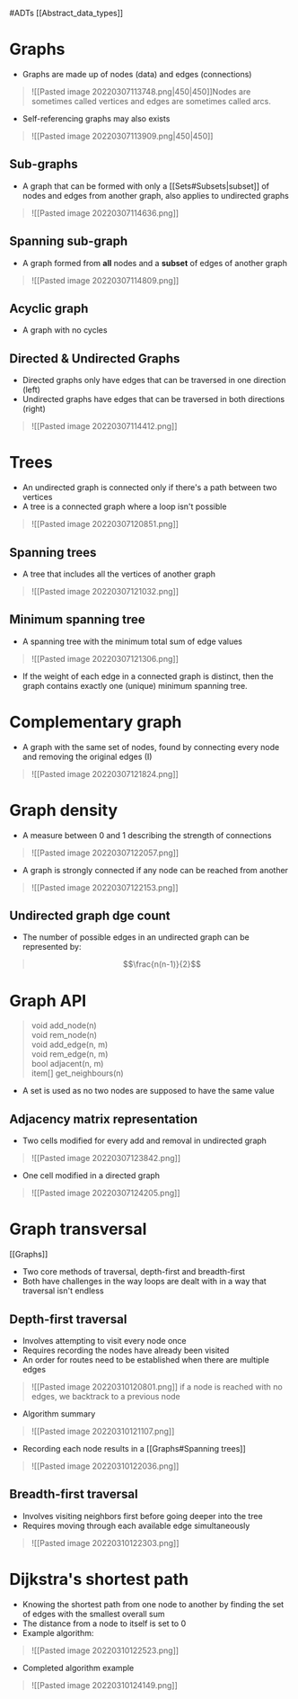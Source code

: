 #ADTs
[[Abstract_data_types]]
# Graphs
- Graphs are made up of nodes (data) and edges (connections)

>![[Pasted image 20220307113748.png|450|450]]Nodes are sometimes called vertices and edges are sometimes called arcs.

- Self-referencing graphs may also exists
>![[Pasted image 20220307113909.png|450|450]]


## Sub-graphs
- A graph that can be formed with only a [[Sets#Subsets|subset]] of nodes and edges from another graph, also applies to undirected graphs

>![[Pasted image 20220307114636.png]] 

## Spanning sub-graph
- A graph formed from **all** nodes and a **subset** of edges of another graph

>![[Pasted image 20220307114809.png]]

## Acyclic graph
- A graph with no cycles


## Directed & Undirected Graphs
- Directed graphs only have edges that can be traversed in one direction (left)
- Undirected graphs have edges that can be traversed in both directions (right)

>![[Pasted image 20220307114412.png]]

# Trees
- An undirected graph is connected only if there's a path between two vertices
- A tree is a connected graph where a loop isn't possible

>![[Pasted image 20220307120851.png]]

## Spanning trees
- A tree that includes all the vertices of another graph

>![[Pasted image 20220307121032.png]]

## Minimum spanning tree
- A spanning tree with the minimum total sum of edge values

>![[Pasted image 20220307121306.png]]

- If the weight of each edge in a connected graph is distinct, then the graph contains exactly one (unique) minimum spanning tree.

# Complementary graph
- A graph with the same set of nodes, found by connecting every node and removing the original edges (I)

>![[Pasted image 20220307121824.png]]

# Graph density
- A measure between 0 and 1 describing the strength of connections

>![[Pasted image 20220307122057.png]]

- A graph is strongly connected if any node can be reached from another

>![[Pasted image 20220307122153.png]]

## Undirected graph dge count
- The number of possible edges in an undirected graph can be represented by:

>$$\frac{n(n-1)}{2}$$

# Graph API

>void add_node(n)  
void rem_node(n)  
void add_edge(n, m)  
void rem_edge(n, m)  
bool adjacent(n, m)  
item[] get_neighbours(n)

- A set is used as no two nodes are supposed to have the same value

## Adjacency matrix representation
- Two cells modified for every add and removal in undirected graph

>![[Pasted image 20220307123842.png]]

- One cell modified in a directed graph

>![[Pasted image 20220307124205.png]]

# Graph transversal
[[Graphs]]
- Two core methods of traversal, depth-first and breadth-first
- Both have challenges in the way loops are dealt with in a way that traversal isn't endless

## Depth-first traversal
- Involves attempting to visit every node once
- Requires recording the nodes have already been visited
- An order for routes need to be established when there are multiple edges

>![[Pasted image 20220310120801.png]]
if a node is reached with no edges, we backtrack to a previous node

- Algorithm summary

>![[Pasted image 20220310121107.png]]

- Recording each node results in a [[Graphs#Spanning trees]]

>![[Pasted image 20220310122036.png]]

## Breadth-first traversal
- Involves visiting neighbors first before going deeper into the tree
- Requires moving through each available edge simultaneously 

>![[Pasted image 20220310122303.png]]

# Dijkstra's shortest path
- Knowing the shortest path from one node to another by finding the set of edges with the smallest overall sum
- The distance from a node to itself is set to 0
- Example algorithm:

>![[Pasted image 20220310122523.png]]

- Completed algorithm example

>![[Pasted image 20220310124149.png]]
